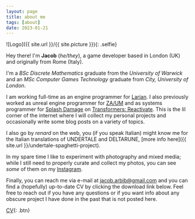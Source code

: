 ```yaml
---
layout: page
title: about me
tags: [about]
date: 2023-01-21
---
```

![Logo]({{ site.url }}/{{ site.picture }}){: .selfie}

Hey there! I'm **Jacob** (*he/they*), a game developer based in London (UK) and originally from Rome (Italy).

I'm a *BSc Discrete Mathematics* graduate from the *University of Warwick* and an *MSc Computer Games Technology* graduate from *City, University of London*.

I am working full-time as an engine programmer for [Larian](https://larian.com/). I also previously worked as unreal engine programmer for [ZA/UM](https://zaumstudio.com/) and as systems programmer for [Splash Damage](https://www.splashdamage.com/) on [Transformers: Reactivate](https://www.playtfr.com/). This is the lil corner of the internet where I will collect my personal projects and occasionally write some blog posts on a variety of topics. 

I also go by *renard* on the web, you (if you speak Italian) might know me for the Italian translations of UNDERTALE and DELTARUNE, [more info here]({{ site.url }}/undertale-spaghetti-project). 

In my spare time I like to experiment with photography and mixed media; while I still need to properly curate and collect my photos, you can see *some* of them on my [Instagram](https://www.instagram.com/renard936/).

Finally, you can reach me via e-mail at [jacob.arbib@gmail.com](mailto:jacob.arbib@gmail.com) and you can find a (hopefully) up-to-date CV by clicking the download link below. Feel free to reach out if you have any questions or if you want info about any obscure project I have done in the past that is not posted here.
      
[CV](/assets/download/CVLatest_2023.pdf){: .btn}